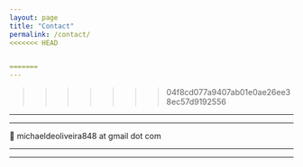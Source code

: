 ```yaml
---
layout: page
title: "Contact"
permalink: /contact/
<<<<<<< HEAD


=======
---
```

>>>>>>> 04f8cd077a9407ab01e0ae26ee38ec57d9192556
---

---


📧  michaeldeoliveira848 at gmail dot com


---

---
